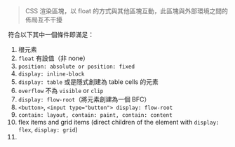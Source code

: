 
> CSS 渲染區塊，以 float 的方式與其他區塊互動，此區塊與外部環境之間的佈局互不干擾

符合以下其中一個條件即滿足：

1. 根元素
2. `float` 有設值（非 none）
3. `position: absolute or position: fixed`
4. `display: inline-block`
5. `display: table` 或是隱式創建為 table cells 的元素
6. `overflow` 不為 `visible` or `clip`
7. `display: flow-root`（將元素創建為一個 BFC）
8. `<button>`, `<input type="button"> display: flow-root`
9. `contain: layout, contain: paint, contain: content`
10. flex items and grid items (direct children of the element with `display: flex`, `display: grid`)
11. 